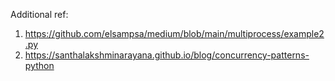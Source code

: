 

Additional ref:
1. https://github.com/elsampsa/medium/blob/main/multiprocess/example2.py
2. https://santhalakshminarayana.github.io/blog/concurrency-patterns-python